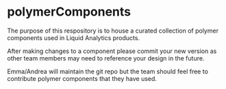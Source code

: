 # polymerComponents
The purpose of this respository is to house a curated collection of polymer components used in Liquid Analytics products. 

After making changes to a component please commit your new version as other team members may need to reference your design in the future. 

Emma/Andrea will maintain the git repo but the team should feel free to contribute polymer components that they have used. 
